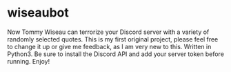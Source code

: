 # wiseaubot
Now Tommy Wiseau can terrorize your Discord server with a variety of randomly selected quotes. This is my first original project, please feel free to change it up or give me feedback, as I am very new to this. Written in Python3. Be sure to install the Discord API and add your server token before running. Enjoy!
